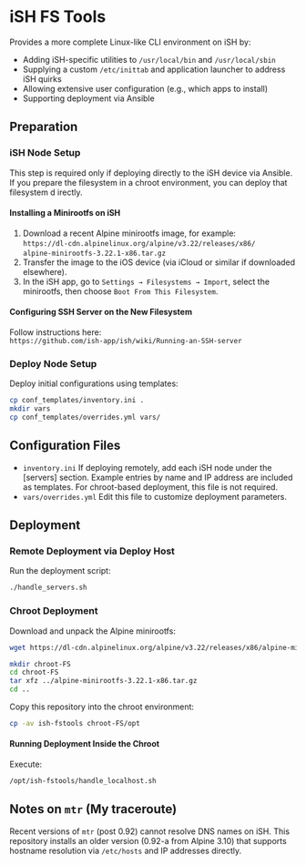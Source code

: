 # iSH FS Tools

Provides a more complete Linux-like CLI environment on iSH by:

- Adding iSH-specific utilities to `/usr/local/bin` and `/usr/local/sbin`  
- Supplying a custom `/etc/inittab` and application launcher to address iSH quirks  
- Allowing extensive user configuration (e.g., which apps to install)  
- Supporting deployment via Ansible  

## Preparation

### iSH Node Setup

This step is required only if deploying directly to the iSH device via Ansible.  
If you prepare the filesystem in a chroot environment, you can deploy that filesystem d
irectly.

#### Installing a Minirootfs on iSH

1. Download a recent Alpine minirootfs image, for example:  
   `https://dl-cdn.alpinelinux.org/alpine/v3.22/releases/x86/`  
   `alpine-minirootfs-3.22.1-x86.tar.gz`  
2. Transfer the image to the iOS device (via iCloud or similar if downloaded elsewhere).
3. In the iSH app, go to `Settings → Filesystems → Import`, select the minirootfs,
then choose `Boot From This Filesystem`.

#### Configuring SSH Server on the New Filesystem

Follow instructions here:  
`https://github.com/ish-app/ish/wiki/Running-an-SSH-server`

### Deploy Node Setup

Deploy initial configurations using templates:

```sh
cp conf_templates/inventory.ini .
mkdir vars
cp conf_templates/overrides.yml vars/
```

## Configuration Files

- `inventory.ini` If deploying remotely, add each iSH node under the [servers] section.
Example entries by name and IP address are included as templates.
For chroot-based deployment, this file is not required.
- `vars/overrides.yml` Edit this file to customize deployment parameters.

## Deployment

### Remote Deployment via Deploy Host

Run the deployment script:

```sh
./handle_servers.sh
```

### Chroot Deployment

Download and unpack the Alpine minirootfs:

```sh
wget https://dl-cdn.alpinelinux.org/alpine/v3.22/releases/x86/alpine-minirootfs-3.22.1-x86.tar.gz

mkdir chroot-FS
cd chroot-FS
tar xfz ../alpine-minirootfs-3.22.1-x86.tar.gz
cd ..
```

Copy this repository into the chroot environment:

```sh
cp -av ish-fstools chroot-FS/opt
```

#### Running Deployment Inside the Chroot

Execute:

```sh
/opt/ish-fstools/handle_localhost.sh
```

## Notes on `mtr` (My traceroute)

Recent versions of `mtr` (post 0.92) cannot resolve DNS names on iSH.
This repository installs an older version (0.92-a from Alpine 3.10) that supports
hostname resolution via `/etc/hosts` and IP addresses directly.
